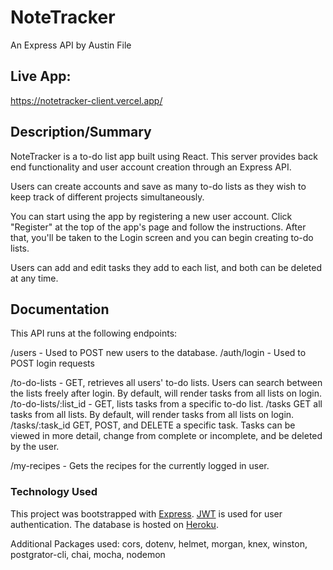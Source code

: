 # NoteTracker

An Express API by Austin File
## Live App: 
https://notetracker-client.vercel.app/

## Description/Summary
NoteTracker is a to-do list app built using React. This server provides back end functionality and user account creation through an Express API.

Users can create accounts and save as many to-do lists as they wish to keep track of different projects simultaneously.

You can start using the app by registering a new user account. Click "Register" at the top of the app's page and follow the instructions. After that, you'll be taken to the Login screen and you can begin creating to-do lists.

Users can add and edit tasks they add to each list, and both can be deleted at any time.

## Documentation
This API runs at the following endpoints:

/users - Used to POST new users to the database.
/auth/login - Used to POST login requests

/to-do-lists - GET, retrieves all users' to-do lists. Users can search between the lists freely after login. By default, will render tasks from all lists on login.
/to-do-lists/:list_id - GET, lists tasks from a specific to-do list. 
/tasks GET all tasks from all lists. By default, will render tasks from all lists on login.
/tasks/:task_id GET, POST, and DELETE a specific task. Tasks can be viewed in more detail, change from complete or incomplete, and be deleted by the user.


/my-recipes - Gets the recipes for the currently logged in user.
### Technology Used
This project was bootstrapped with [Express](https://expressjs.com/). [JWT](https://jwt.io/) is used for user authentication. The database is hosted on [Heroku](https://www.heroku.com/).

Additional Packages used: cors, dotenv, helmet, morgan, knex, winston, postgrator-cli, chai, mocha, nodemon
